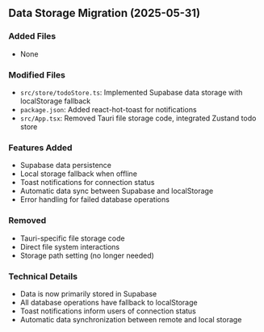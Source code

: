 ## Data Storage Migration (2025-05-31)

### Added Files
- None

### Modified Files
- `src/store/todoStore.ts`: Implemented Supabase data storage with localStorage fallback
- `package.json`: Added react-hot-toast for notifications
- `src/App.tsx`: Removed Tauri file storage code, integrated Zustand todo store

### Features Added
- Supabase data persistence
- Local storage fallback when offline
- Toast notifications for connection status
- Automatic data sync between Supabase and localStorage
- Error handling for failed database operations

### Removed
- Tauri-specific file storage code
- Direct file system interactions
- Storage path setting (no longer needed)

### Technical Details
- Data is now primarily stored in Supabase
- All database operations have fallback to localStorage
- Toast notifications inform users of connection status
- Automatic data synchronization between remote and local storage
